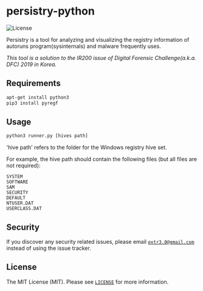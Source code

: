 # persistry-python

![License](https://img.shields.io/badge/license-MIT-blue.svg?style=flat-square)

Persistry is a tool for analyzing and visualizing the registry information of autoruns program(sysinternals) and malware frequently uses.

*This tool is a solution to the IR200 issue of Digital Forensic Challenge(a.k.a. DFC) 2019 in Korea.*

## Requirements
```bash
apt-get install python3
pip3 install pyregf
```

## Usage
```bash
python3 runner.py [hives path]
```
'hive path' refers to the folder for the Windows registry hive set. 

For example, the hive path should contain the following files (but all files are not required):

```
SYSTEM
SOFTWARE
SAM
SECURITY
DEFAULT
NTUSER.DAT
USERCLASS.DAT
```

## Security

If you discover any security related issues, please email [`extr3.0@gmail.com`](mailto:extr3.0@gmail.com) instead of using the issue tracker.

## License

The MIT License (MIT). Please see [`LICENSE`](./LICENSE) for more information.

